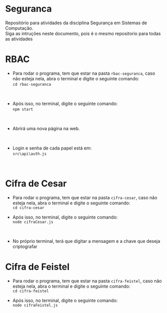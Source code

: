 # Seguranca
Repositório para atividades da disciplina Segurança em Sistemas de Computação. <br>
Siga as intruções neste documento, pois é o mesmo repositorio para todas as atividades

# RBAC
* Para rodar o programa, tem que estar na pasta `rbac-seguranca`, caso não esteja nela, abra o terminal e digite o seguinte comando: <br>
`cd rbac-seguranca` <br>
<br>

* Após isso, no terminal, digite o seguinte comando: <br>
`npm start` <br>
<br>

* Abrirá uma nova página na web. <br>
<br>

* Login e senha de cada papel está em: <br>
`src\api\auth.js`
<br>

# Cifra de Cesar
* Para rodar o programa, tem que estar na pasta `cifra-cesar`, caso não esteja nela, abra o terminal e digite o seguinte comando: <br>
`cd cifra-cesar` <br>

* Após isso, no terminal, digite o seguinte comando: <br>
`node cifraCesar.js` <br>
<br>

* No próprio terminal, terá que digitar a mensagem e a chave que deseja criptografar <br>

# Cifra de Feistel
* Para rodar o programa, tem que estar na pasta `cifra-feistel`, caso não esteja nela, abra o terminal e digite o seguinte comando: <br>
`cd cifra-feistel` <br>

* Após isso, no terminal, digite o seguinte comando: <br>
`node cifraFeistel.js` <br>
